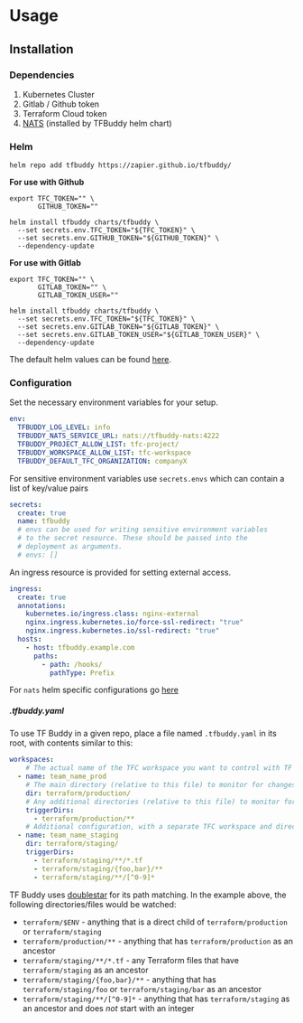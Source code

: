 # Usage

## Installation

### Dependencies
1. Kubernetes Cluster
1. Gitlab / Github token
1. Terraform Cloud token
1. [NATS](https://nats.io/) (installed by TFBuddy helm chart)

### Helm

```console
helm repo add tfbuddy https://zapier.github.io/tfbuddy/
```

**For use with Github**

```console
export TFC_TOKEN="" \
       GITHUB_TOKEN=""

helm install tfbuddy charts/tfbuddy \
  --set secrets.env.TFC_TOKEN="${TFC_TOKEN}" \
  --set secrets.env.GITHUB_TOKEN="${GITHUB_TOKEN}" \
  --dependency-update
```

**For use with Gitlab**

```console
export TFC_TOKEN="" \
       GITLAB_TOKEN="" \
       GITLAB_TOKEN_USER=""

helm install tfbuddy charts/tfbuddy \
  --set secrets.env.TFC_TOKEN="${TFC_TOKEN}" \
  --set secrets.env.GITLAB_TOKEN="${GITLAB_TOKEN}" \
  --set secrets.env.GITLAB_TOKEN_USER="${GITLAB_TOKEN_USER}" \
  --dependency-update
```

The default helm values can be found [here](https://github.com/zapier/tfbuddy/blob/main/charts/tfbuddy/values.yaml).

### Configuration

Set the necessary environment variables for your setup.
```yaml
env:
  TFBUDDY_LOG_LEVEL: info
  TFBUDDY_NATS_SERVICE_URL: nats://tfbuddy-nats:4222
  TFBUDDY_PROJECT_ALLOW_LIST: tfc-project/
  TFBUDDY_WORKSPACE_ALLOW_LIST: tfc-workspace
  TFBUDDY_DEFAULT_TFC_ORGANIZATION: companyX
```

For sensitive environment variables use `secrets.envs` which can contain a list of key/value pairs
```yaml
secrets:
  create: true
  name: tfbuddy
  # envs can be used for writing sensitive environment variables
  # to the secret resource. These should be passed into the
  # deployment as arguments.
  # envs: []
```

An ingress resource is provided for setting external access.
```yaml
ingress:
  create: true
  annotations:
    kubernetes.io/ingress.class: nginx-external
    nginx.ingress.kubernetes.io/force-ssl-redirect: "true"
    nginx.ingress.kubernetes.io/ssl-redirect: "true"
  hosts:
    - host: tfbuddy.example.com
      paths:
        - path: /hooks/
          pathType: Prefix
```

For `nats` helm specific configurations go [here](https://github.com/nats-io/k8s/tree/main/helm/charts/nats#jetstream)

##### .tfbuddy.yaml

To use TF Buddy in a given repo, place a file named `.tfbuddy.yaml` in its root, with contents similar to this:

```yaml
workspaces:
    # The actual name of the TFC workspace you want to control with TF Buddy
  - name: team_name_prod
    # The main directory (relative to this file) to monitor for changes
    dir: terraform/production/
    # Any additional directories (relative to this file) to monitor for changes
    triggerDirs:
      - terraform/production/**
    # Additional configuration, with a separate TFC workspace and directories
  - name: team_name_staging
    dir: terraform/staging/
    triggerDirs:
      - terraform/staging/**/*.tf
      - terraform/staging/{foo,bar}/**
      - terraform/staging/**/[^0-9]*
```

TF Buddy uses [doublestar](https://github.com/bmatcuk/doublestar#about) for its path matching. In the example above, the following directories/files would be watched:

* `terraform/$ENV` - anything that is a direct child of `terraform/production` or `terraform/staging`
* `terraform/production/**` - anything that has `terraform/production` as an ancestor
* `terraform/staging/**/*.tf` - any Terraform files that have `terraform/staging` as an ancestor
* `terraform/staging/{foo,bar}/**` - anything that has `terraform/staging/foo` or `terraform/staging/bar` as an ancestor
* `terraform/staging/**/[^0-9]*` - anything that has `terraform/staging` as an ancestor and does _not_ start with an integer

